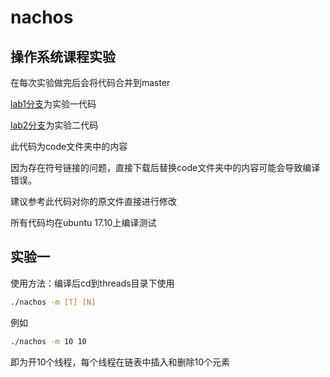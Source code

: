 # nachos

## 操作系统课程实验

在每次实验做完后会将代码合并到master


[lab1分支](https://github.com/aksudya/nachos/tree/lab1)为实验一代码

[lab2分支](https://github.com/aksudya/nachos/tree/lab2)为实验二代码

此代码为code文件夹中的内容

因为存在符号链接的问题，直接下载后替换code文件夹中的内容可能会导致编译错误。

建议参考此代码对你的原文件直接进行修改

所有代码均在ubuntu 17.10上编译测试

## 实验一

使用方法：编译后cd到threads目录下使用
```bash
./nachos -m [T] [N]
```

例如
```bash
./nachos -m 10 10 
```
即为开10个线程，每个线程在链表中插入和删除10个元素

